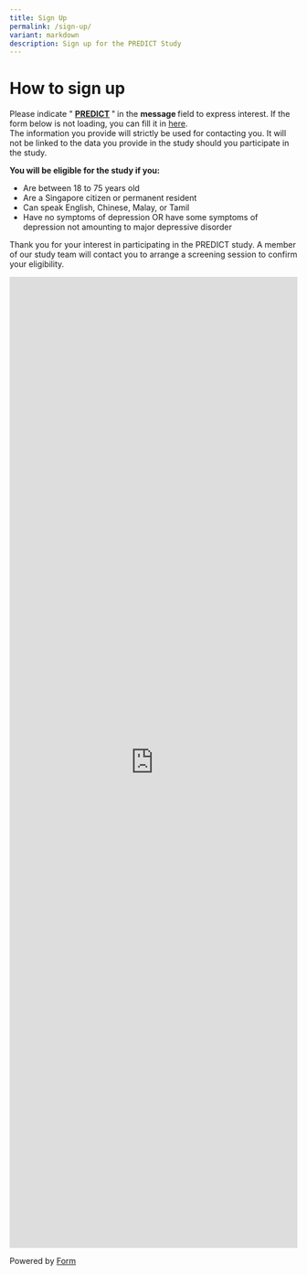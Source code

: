```yaml
---
title: Sign Up
permalink: /sign-up/
variant: markdown
description: Sign up for the PREDICT Study
---
```

<h1>How to sign up</h1>

<p>Please indicate " <strong><u>PREDICT</u> </strong>"<strong> </strong>in
the <strong>message </strong>field to express interest. If the form below
is not loading, you can fill it in <a href="https://form.gov.sg/61e8ac0f2ce86a0012869089" rel="noopener noreferrer nofollow" target="_blank">here</a>.
<br>The information you provide will strictly be used for contacting you.
It will not be linked to the data you provide in the study should you
participate in the study.

**You will be eligible for the study if you:**
* Are between 18 to 75 years old
* Are a Singapore citizen or permanent resident
* Can speak English, Chinese, Malay, or Tamil
* Have no symptoms of depression OR have some symptoms of depression not amounting to major depressive disorder
	
Thank you for your interest in participating in the PREDICT study. A member of our study team will contact you to arrange a screening session to confirm your eligibility.</p>
<div class="iframe-wrapper">
<iframe style="width: 100%; height: 1700px" allowfullscreen="true" frameborder="0" src="https://form.gov.sg/61e8ac0f2ce86a0012869089"></iframe>
</div>
<p></p>
<p>Powered by <a href="https://form.gov.sg" rel="noopener noreferrer nofollow" target="_blank">Form</a>
</p>